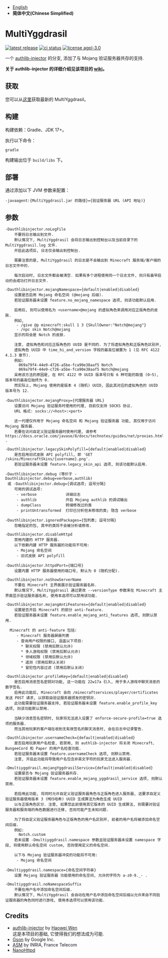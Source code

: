  * [English](https://github.com/YuxuanZuo/MultiYggdrasil/blob/develop/README.en.md)
 * **简体中文(Chinese Simplified)**

# MultiYggdrasil
[![latest release](https://img.shields.io/github/v/tag/YuxuanZuo/MultiYggdrasil?color=yellow&include_prereleases&label=version&sort=semver&style=flat-square)](https://github.com/YuxuanZuo/MultiYggdrasil/releases)
[![ci status](https://img.shields.io/github/workflow/status/YuxuanZuo/MultiYggdrasil/CI?style=flat-square)](https://github.com/YuxuanZuo/MultiYggdrasil/actions?query=workflow%3ACI)
[![license agpl-3.0](https://img.shields.io/badge/license-AGPL--3.0-blue.svg?style=flat-square)](https://github.com/YuxuanZuo/MultiYggdrasil/blob/develop/LICENSE)

一个 [authlib-injector](https://github.com/yushijinhun/authlib-injector) 的分支, 添加了与 Mojang 验证服务器共存的支持.

**关于 authlib-injector 的详细介绍见该项目的 [wiki](https://github.com/yushijinhun/authlib-injector/wiki)。**

## 获取
您可以从[这里](https://multiyggdrasil.zuoyx.xyz/)获取最新的 MultiYggdrasil。

## 构建
构建依赖：Gradle、JDK 17+。

执行以下命令：
```
gradle
```
构建输出位于 `build/libs` 下。

## 部署
通过添加以下 JVM 参数来配置：
```
-javaagent:{MultiYggdrasil.jar 的路径}={验证服务器 URL (API 地址)}
```

## 参数
```
-Dauthlibinjector.noLogFile
    不要将日志输出到文件.
    默认情况下, MultiYggdrasil 会将日志输出到控制台以及当前目录下的 MultiYggdrasil.log 文件.
    开启此选项后, 日志仅会输出到控制台.

    需要注意的是, MultiYggdrasil 的日志是不会输出到 Minecraft 服务端/客户端的日志文件中的.

    每次启动时, 日志文件都会被清空. 如果有多个进程使用同一个日志文件, 则只有最早启动的会成功打开日志文件.

-Dauthlibinjector.mojangNamespace={default|enabled|disabled}
    设置是否启用 Mojang 命名空间 (@mojang 后缀).
    若验证服务器未设置 feature.no_mojang_namespace 选项, 则该功能默认启用.

    启用后, 则可以使用名为 <username>@mojang 的虚拟角色来调用对应正版角色的皮肤.
    例如,
     - /give @p minecraft:skull 1 3 {SkullOwner:"Notch@mojang"}
     - /npc skin Notch@mojang
    显示的将会是 Notch 的皮肤.

    注意, 虚拟角色和对应正版角色的 UUID 是不同的. 为了将虚拟角色和正版角色区别开,
    虚拟角色 UUID 中 time_hi_and_version 字段的最高位被置为 1 (见 RFC 4122 4.1.3 章节).
    例如:
      069a79f4-44e9-4726-a5be-fca90e38aaf5 Notch
      069a79f4-44e9-c726-a5be-fca90e38aaf5 Notch@mojang
    采用该方法的原因是, 在 RFC 4122 中 UUID 版本号只有 6 种可能的取值 (0~5), 版本号的最高位始终为 0.
    而实际上, Mojang 使用的是版本 4 (随机) UUID, 因此其对应的虚拟角色的 UUID 版本号为 12.

-Dauthlibinjector.mojangProxy={代理服务器 URL}
    设置访问 Mojang 验证服务时使用的代理, 目前仅支持 SOCKS 协议.
    URL 格式: socks://<host>:<port>

    这一代理仅作用于 Mojang 命名空间 和 Mojang 验证服务器 功能, 其仅用于访问 Mojang 服务器.
    若要在访问自定义验证服务器时使用代理, 请参考 https://docs.oracle.com/javase/8/docs/technotes/guides/net/proxies.html .

-Dauthlibinjector.legacySkinPolyfill={default|enabled|disabled}
    是否启用旧式皮肤 API polyfill, 即 'GET /skins/MinecraftSkins/{username}.png'.
    若验证服务器未设置 feature.legacy_skin_api 选项, 则该功能默认启用.

-Dauthlibinjector.debug (等价于 -Dauthlibinjector.debug=verbose,authlib)
 或 -Dauthlibinjector.debug={调试选项; 逗号分隔}
    可用的调试选项:
     - verbose             详细日志
     - authlib             开启 Mojang authlib 的调试输出
     - dumpClass           转储修改过的类
     - printUntransformed  打印已分析但未修改的类; 隐含 verbose

-Dauthlibinjector.ignoredPackages={包列表; 逗号分隔}
    忽略指定的包, 其中的类将不会被分析或修改.

-Dauthlibinjector.disableHttpd
    禁用内建的 HTTP 服务器.
    以下依赖内建 HTTP 服务器的功能将不可用:
     - Mojang 命名空间
     - 旧式皮肤 API polyfill

-Dauthlibinjector.httpdPort={端口号}
    设置内置 HTTP 服务器使用的端口号, 默认为 0 (随机分配).

-Dauthlibinjector.noShowServerName
    不要在 Minecraft 主界面展示验证服务器名称.
    默认情况下, MultiYggdrasil 通过更改 --versionType 参数来在 Minecraft 主界面显示验证服务器名称, 使用本选项可以禁用该功能.

-Dauthlibinjector.mojangAntiFeatures={default|enabled|disabled}
    设置是否开启 Minecraft 的部分 anti-feature.
    若验证服务器未设置 feature.enable_mojang_anti_features 选项, 则默认禁用.

  Minecraft 的 anti-feature 包括:
     - Minecraft 服务器屏蔽列表
     - 查询用户权限的接口, 涵盖以下项目:
       * 聊天权限 (禁用后默认允许)
       * 多人游戏权限 (禁用后默认允许)
       * 领域权限 (禁用后默认允许)
       * 遥测 (禁用后默认关闭)
       * 冒犯性内容过滤 (禁用后默认关闭)

-Dauthlibinjector.profileKey={default|enabled|disabled}
    是否启用消息签名密钥对功能, 这一功能在 22w17a 引入, 用于多人游戏中聊天消息的数字签名.
    启用此功能后, Minecraft 会向 /minecraftservices/player/certificates 发送 POST 请求, 以获取由验证服务器颁发的密钥对.
    此功能需要验证服务器支持, 若验证服务器未设置 feature.enable_profile_key 选项, 则该功能默认禁用.

    当缺少消息签名密钥时, 玩家将无法进入设置了 enforce-secure-profile=true 选项的服务器.
    而当其他玩家的客户端在收到无有效签名的聊天消息时, 会在日志中记录警告.

-Dauthlibinjector.usernameCheck={default|enabled|disabled}
    是否启用玩家用户名检查, 若禁用, 则 authlib-injector 将关闭 Minecraft、BungeeCord 和 Paper 的用户名检查功能.
    若验证服务器未设置 feature.usernameCheck 选项, 则默认禁用.
    注意, 开启此功能将导致用户名包含非英文字符的玩家无法进入服务器.

-Dmultiyggdrasil.mojangYggdrasilService={default|enabled|disabled}
    设置是否与 Mojang 验证服务器共存.
    若验证服务器未设置 feature.enable_mojang_yggdrasil_service 选项, 则默认禁用.

    若启用此功能, 将同时允许自定义验证服务器角色与正版角色进入服务器, 这要求自定义验证服务器使用版本 3 (MD5哈希) UUID 生成算法为角色生成 UUID
    以与正版角色区分. 注意, 如果您此前使用其它版本的 UUID 生成算法, 则需要对验证服务器和服务端的角色数据进行迁移, 否则可能产生未知问题.

    为了将自定义验证服务器角色与正版角色的用户名区别开, 前者的用户名将被添加命名空间后缀.
    例如:
      Notch.custom
    若未设置 -Dmultiyggdrasil.namespace 参数且验证服务器未设置 namespace 字段, 将使用默认命名空间 custom, 否则使用定义的命名空间.

    以下与 Mojang 验证服务器冲突的功能将不可用:
     - Mojang 命名空间

-Dmultiyggdrasil.namespace={命名空间字符串}
    设置 Mojang 验证服务器 功能使用的命名空间, 允许的字符为 a-z0-9._- .

-Dmultiyggdrasil.noNamespaceSuffix
    不要在用户名中添加命名空间后缀.
    默认情况下, MultiYggdrasil 会自动在用户名中添加命名空间后缀以允许来自不同验证服务器的角色同时进行游戏, 使用本选项可以禁用该功能.
```

## Credits
 * [authlib-injector](https://github.com/yushijinhun/authlib-injector) by [Haowei Wen](https://github.com/yushijinhun)  
这是本项目的基础, 它使得我们的想法成为可能.
 * [Gson](https://github.com/google/gson) by Google Inc.
 * [ASM](https://asm.ow2.io) by INRIA, France Telecom
 * [NanoHttpd](https://github.com/NanoHttpd/nanohttpd)